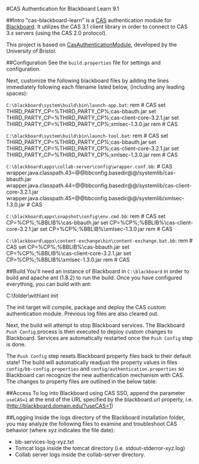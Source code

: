 #CAS Authentication for Blackboard Learn 9.1

##Intro
"cas-blackboard-learn" is a [CAS](http://www.ja-sig.org/products/cas/) authentication module for [Blackboard](http://www.blackboard.com/). It utilizes the CAS 3.1 client 
library in order to connect to CAS 3.x servers (using the CAS 2.0 protocol).

This project is based on [CasAuthenticationModule](http://www.bris.ac.uk/ips-projects/portal/pilot/software/blackboard_cas/), developed by the University of Bristol.


##Configuration
See the `build.properties` file for settings and configuration. 

Next, customize the following blackboard files by adding the lines immediately following each filename listed below, (including any leading spaces):

`C:\blackboard\system\build\bin\launch-app.bat`:
	rem # CAS
	set THIRD_PARTY_CP=%THIRD_PARTY_CP%;cas-bbauth.jar
	set THIRD_PARTY_CP=%THIRD_PARTY_CP%;cas-client-core-3.2.1.jar
	set THIRD_PARTY_CP=%THIRD_PARTY_CP%;xmlsec-1.3.0.jar
	rem # CAS


`C:\blackboard\system\build\bin\launch-tool.bat`:
	rem # CAS
	set THIRD_PARTY_CP=%THIRD_PARTY_CP%;cas-bbauth.jar
	set THIRD_PARTY_CP=%THIRD_PARTY_CP%;cas-client-core-3.2.1.jar
	set THIRD_PARTY_CP=%THIRD_PARTY_CP%;xmlsec-1.3.0.jar
	rem # CAS
	
`C:\blackboard\apps\collab-server\config\wrapper.conf.bb`:
	# CAS
	wrapper.java.classpath.43=@@bbconfig.basedir@@/systemlib/cas-bbauth.jar
	wrapper.java.classpath.44=@@bbconfig.basedir@@/systemlib/cas-client-core-3.2.1.jar
	wrapper.java.classpath.45=@@bbconfig.basedir@@/systemlib/xmlsec-1.3.0.jar
	# CAS

`C:\blackboard\apps\snapshot\config\env.cmd.bb`:
	rem # CAS
	set CP=%CP%;%BBLIB%\cas-bbauth.jar
	set CP=%CP%;%BBLIB%\cas-client-core-3.2.1.jar
	set CP=%CP%;%BBLIB%\xmlsec-1.3.0.jar
	rem # CAS

`C:\blackboard\apps\content-exchange\bin\content-exchange.bat.bb`:
	rem # CAS
	set CP=%CP%;%BBLIB%\cas-bbauth.jar
	set CP=%CP%;%BBLIB%\cas-client-core-3.2.1.jar
	set CP=%CP%;%BBLIB%\xmlsec-1.3.0.jar
	rem # CAS
	
##Build
You'll need an instance of Blackboard in `C:\blackboard` in order to build and apache ant (1.8.2)  to run the build. 
Once you have configured everything, you can build with ant:

C:\folder\with\ant init


The init target will compile, package and deploy the CAS custom authentication module. Previous log files are also cleared out. 

Next, the build will attempt to stop Blackboard services. The Blackboard `Push Config` process is then executed to deploy custom changes to Blackboard. 
Services are automatically restarted once the `Push Config` step is done.

The `Push Config` step resets Blackboard property files back to their default state! The build will automatically readjust the property values in files
`config/bb-config.properties` and `config/authentication.properties` so Blackboard can recognize the new authentication mechanism with CAS. 
The changes to property files are outlined in the below table:

##Access
To log into Blackboard using CAS SSO, append the parameter `useCAS=1` at the end of the URL specified by the blackboard.url property, i.e. (http://blackboard.domain.edu/?useCAS=1) 


##Logging
Inside the logs directory of the Blackboard installation folder, you may analyze the following files to examine and troubleshoot CAS behavior (where xyz indicates the file date):

* bb-services-log-xyz.txt
* Tomcat logs inside the tomcat directory (i.e. stdout-stderror-xyz.log)
* Collab server logs inside the collab-server directory.

